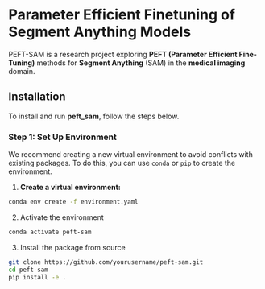# Parameter Efficient Finetuning of Segment Anything Models

PEFT-SAM is a research project exploring **PEFT (Parameter Efficient Fine-Tuning)** methods for **Segment Anything** (SAM) in the **medical imaging** domain. 


## Installation

To install and run **peft_sam**, follow the steps below.

### Step 1: Set Up Environment

We recommend creating a new virtual environment to avoid conflicts with existing packages. To do this, you can use `conda` or `pip` to create the environment.

1. **Create a virtual environment:**
```bash
conda env create -f environment.yaml
```
2. Activate the environment
```bash
conda activate peft-sam
```
3. Install the package from source
```bash
git clone https://github.com/yourusername/peft-sam.git
cd peft-sam
pip install -e .
```
